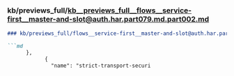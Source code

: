 ### kb/previews_full/kb__previews_full__flows__service-first__master-and-slot@auth.har.part079.md.part002.md

```md
### kb/previews_full/flows__service-first__master-and-slot@auth.har.part079.md (part 002)

```md
      },
            {
              "name": "strict-transport-securi
```

```

```
